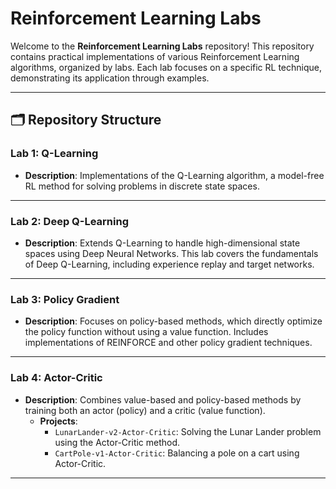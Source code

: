 # Reinforcement Learning Labs

Welcome to the **Reinforcement Learning Labs** repository! This repository contains practical implementations of various Reinforcement Learning algorithms, organized by labs. Each lab focuses on a specific RL technique, demonstrating its application through examples.

---

## 🗂️ Repository Structure

### **Lab 1: Q-Learning**
- **Description**: Implementations of the Q-Learning algorithm, a model-free RL method for solving problems in discrete state spaces.

---

### **Lab 2: Deep Q-Learning**
- **Description**: Extends Q-Learning to handle high-dimensional state spaces using Deep Neural Networks. This lab covers the fundamentals of Deep Q-Learning, including experience replay and target networks.

---

### **Lab 3: Policy Gradient**
- **Description**: Focuses on policy-based methods, which directly optimize the policy function without using a value function. Includes implementations of REINFORCE and other policy gradient techniques.

---

### **Lab 4: Actor-Critic**
- **Description**: Combines value-based and policy-based methods by training both an actor (policy) and a critic (value function).  
  - **Projects**:
    - `LunarLander-v2-Actor-Critic`: Solving the Lunar Lander problem using the Actor-Critic method.
    - `CartPole-v1-Actor-Critic`: Balancing a pole on a cart using Actor-Critic.

---
